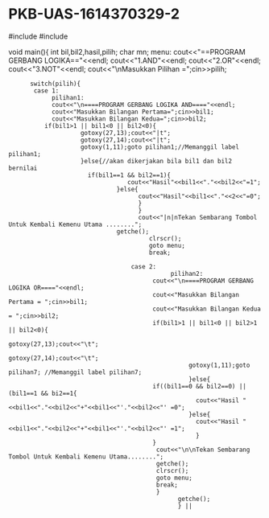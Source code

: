 # PKB-UAS-1614370329-2
#include <iostream>
#include <conio>

void main(){
     int bil,bil2,hasil,pilih;
     char mn;
     menu:
          cout<<"==PROGRAM GERBANG LOGIKA=="<<endl;
          cout<<"1.AND"<<endl;
          cout<<"2.OR"<<endl;
          cout<<"3.NOT"<<endl;
          cout<<"\nMasukkan Pilihan =";cin>>pilih;
          
          switch(pilih){
           case 1:
                pilihan1:
                cout<<"\n====PROGRAM GERBANG LOGIKA AND===="<<endl;
                cout<<"Masukkan Bilangan Pertama=";cin>>bil1;
                cout<<"Masukkan Bilangan Kedua=";cin>>bil2;
              if(bil1>1 || bil1<0 || bil2<0){
                        gotoxy(27,13);cout<<"|t";
                        gotoxy(27,14);cout<<"|t";
                        gotoxy(1,11);goto pilihan1;//Memanggil label pilihan1;
                        }else{//akan dikerjakan bila bil1 dan bil2 bernilai
                          if(bil1==1 && bil2==1){
                                     cout<<"Hasil"<<bil1<<"."<<bil2<<"=1";
                                  }else{
                                        cout<<"Hasil"<<bil1<<"."<<2<<"=0";
                                        }
                                        }
                                        cout<<"|n|nTekan Sembarang Tombol Untuk Kembali Kemenu Utama ........";
                                  getche();
                                           clrscr();
                                           goto menu;
                                           break;
                                           
                                      case 2:
                                                 pilihan2:
                                            cout<<"\n====PROGRAM GERBANG LOGIKA OR===="<<endl;
                                            cout<<"Masukkan Bilangan Pertama = ";cin>>bil1;
                                            cout<<"Masukkan Bilangan Kedua = ";cin>>bil2;
                                            if(bil1>1 || bil1<0 || bil2>1 || bil2<0){
                                                      gotoxy(27,13);cout<<"\t";
                                                      gotoxy(27,14);cout<<"\t";
                                                      gotoxy(1,11);goto pilihan7; //Memanggil label pilihan7;
                                                      }else{
                                            if((bil1==0 && bil2==0) || (bil1==1 && bi2==1{
                                                        cout<<"Hasil "<<bil1<<"."<<bil2<<"+"<<bil1<<"'."<<bil2<<"' =0";
                                                      }else{
                                                        cout<<"Hasil "<<bil1<<"."<<bil2<<"+"<<bil1<<"'."<<bil2<<"' =1";
                                                        }
                                            }
                                             cout<<"\n\nTekan Sembarang Tombol Untuk Kembali Kemenu Utama........";
                                             getche();
                                             clrscr();
                                             goto menu;
                                             break;
                                             }
                                                   getche();
                                                   } ||
